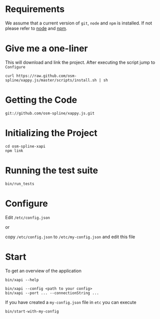 Requirements
============

We assume that a current version of `git`, `node` and `npm` is installed.
If not please refer to [node](http://nodejs.org/) and [npm](http://npmjs.org/).

Give me a one-liner
===================

This will download and link the project.
After executing the script jump to `Configure`

    curl https://raw.github.com/osm-spline/xappy.js/master/scripts/install.sh | sh

Getting the Code
================

    git://github.com/osm-spline/xappy.js.git

Initializing the Project
========================

    cd osm-spline-xapi
    npm link

Running the test suite
======================

    bin/run_tests

Configure
=========

Edit `/etc/config.json`

or

copy `/etc/config.json` to `/etc/my-config.json` and edit this file

Start
=====

To get an overview of the application

    bin/xapi --help

    bin/xapi --config <path to your config>
    bin/xapi --port ... --connectionString ...

If you have created a `my-config.json` file in `etc` you can execute

    bin/start-with-my-config
